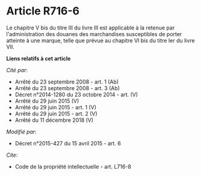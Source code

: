# Article R716-6

Le chapitre V bis du titre III du livre III est applicable à la retenue par l'administration des douanes des marchandises
susceptibles de porter atteinte à une marque, telle que prévue au chapitre VI bis du titre Ier du livre VII.

**Liens relatifs à cet article**

_Cité par_:

  - Arrêté du 23 septembre 2008 - art. 1 (Ab)
  - Arrêté du 23 septembre 2008 - art. 3 (Ab)
  - Décret n°2014-1280 du 23 octobre 2014 - art. (V)
  - Arrêté du 29 juin 2015 (V)
  - Arrêté du 29 juin 2015 - art. 1 (V)
  - Arrêté du 29 juin 2015 - art. 2 (V)
  - Arrêté du 11 décembre 2018 (V)

_Modifié par_:

  - Décret n°2015-427 du 15 avril 2015 - art. 6

_Cite_:

  - Code de la propriété intellectuelle - art. L716-8
